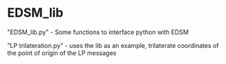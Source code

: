 # EDSM_lib

"EDSM_lib.py" - Some functions to interface python with EDSM

"LP trilateration.py" - uses the lib as an example, trilaterate coordinates of the point of origin of the LP messages
